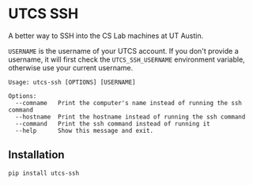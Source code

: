 # UTCS SSH

A better way to SSH into the CS Lab machines at UT Austin.

`USERNAME` is the username of your UTCS account. If you don't provide a username, it will first check the
`UTCS_SSH_USERNAME` environment variable, otherwise use your current username.

```
Usage: utcs-ssh [OPTIONS] [USERNAME]

Options:
  --comname   Print the computer's name instead of running the ssh command
  --hostname  Print the hostname instead of running the ssh command
  --command   Print the ssh command instead of running it
  --help      Show this message and exit.
```

## Installation

```bash
pip install utcs-ssh
```
